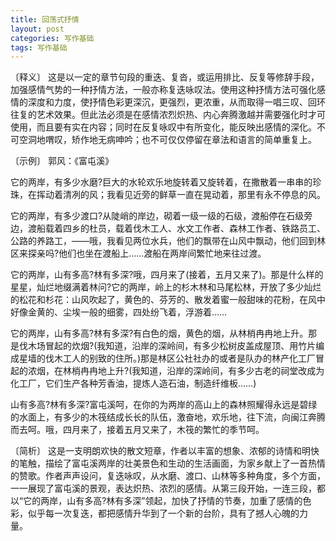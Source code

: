 ```yaml
---
title: 回荡式抒情
layout: post
categories: 写作基础
tags: 写作基础
---
```


〔释义〕 这是以一定的章节句段的重迭、复沓，或运用排比、反复等修辞手段，加强感情气势的一种抒情方法，一般亦称复迭咏叹法。使用这种抒情方法可强化感情的深度和力度，使抒情色彩更深沉，更强烈，更浓重，从而取得一唱三叹、回环往复的艺术效果。但此法必须是在感情浓烈炽热、内心奔腾激越并需要强化时才可使用，而且要有实在内容；同时在反复咏叹中有所变化，能反映出感情的深化。不可空洞地喟叹，矫作地无病呻吟；也不可仅仅停留在章法和语言的简单重复上。

〔示例〕 郭风：《富屯溪》

它的两岸，有多少水磨?巨大的水轮欢乐地旋转着又旋转着，在撒散着一串串的珍珠，在挥动着清冽的风；我看见近旁的鲜草一直在晃动着，那里有永不停息的风。

它的两岸，有多少渡口?从陡峭的岸边，砌着一级一级的石级，渡船停在石级旁边，渡船载着四乡的杜员，载着伐木工人、水文工作者、森林工作者、铁路员工、公路的养路工，——哦，我看见两位水兵，他们的飘带在山风中飘动，他们回到林区来探亲吗?他们也坐在渡船上……渡船在两岸间繁忙地来往过渡。

它的两岸，山有多高?林有多深?哦，四月来了(接着，五月又来了)。那是什么样的星星，灿烂地缀满着林问?它的两岸，岭上的杉木林和马尾松林，开放了多少灿烂的松花和杉花：山风吹起了，黄色的、芬芳的、散发着蜜一般甜味的花粉，在风中好像金黄的、尘埃一般的细雾，四处纷飞着，浮游着……

它的两岸，山有多高?林有多深?有白色的烟，黄色的烟，从林梢冉冉地上升。那是伐木场冒起的炊烟?(我知道，沿岸的深岭间，有多少松树皮盖成屋顶、用竹片编成星墙的伐木工人的别致的住所。)那是林区公社社办的或者是队办的林产化工厂冒起的浓烟，在林梢冉冉地上升?(我知道，沿岸的深岭间，有多少古老的祠堂改成为化工厂，它们生产各种芳香油，提炼人造石油，制造纤维板……)

山有多高?林有多深?富屯溪呵，在你的为两岸的高山上的森林照耀得永远是碧绿的水面上，有多少的木筏结成长长的队伍，激奋地，欢乐地，往下流，向闽江奔腾而去呵。哦，四月来了，接着五月又来了，木筏的繁忙的季节呵。

〔简析〕 这是一支明朗欢快的散文短章，作者以丰富的想象、浓郁的诗情和明快的笔触，描绘了富屯溪两岸的壮美景色和生动的生活画面，为家乡献上了一首热情的赞歌。作者声声设问，复迭咏叹，从水磨、渡口、山林等多种角度，多个方面，一一展现了富屯溪的景观，表达炽热、浓烈的感情。从第三段开始，一连三段，都以“它的两岸，山有多高?林有多深”领起，加快了抒情的节奏，加重了感情的色彩，似乎每一次复迭，都把感情升华到了一个新的台阶，具有了撼人心魄的力量。 